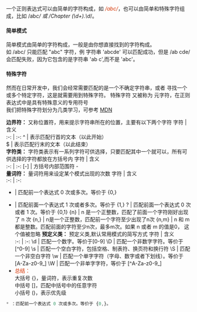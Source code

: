 

一个正则表达式可以由简单的字符构成，如 *<font color="#d63200">/abc/</font>*，也可以由简单和特殊字符组成，比如 /ab*c/ 或 /Chapter (\d+)\.\d*/。  
#### 简单模式
简单模式由简单的字符构成，一般是由你想直接找到的字符构成。   
如 /abc/ 只能匹配 "abc" 字符，例 字符串 'abcde' 可以匹配成功，但是 /ab cde/ 会匹配失败，因为它包含的是字符串 'ab c',而不是 'abc'。     
#### 特殊字符
然而在日常开发中，我们会经常需要匹配的是一个不确定字符串，或者 寻找一个或多个特定字符，这是就需要用到特殊字符。
特殊字符 又被称为 元字符，在正则表达式中是具有特殊意义的专用符号  
我们把特殊字符划分为几类学习，可参考 [MDN](https://developer.mozilla.org/zh-CN/docs/Web/JavaScript/Guide/Regular_Expressions)   

**边界符：** 又称位置符，用来提示字符串所在的位置，主要有以下两个字符 
字符 | 含义   
:-: | :-:
^ | 表示匹配行首的文本（以此开始）    
$ | 表示匹配行末的文本（以此结束）   
**字符类：** 字符类表示有一系列字符可供选择，只要匹配其中一个就可以，所有可供选择的字符都放在方括号内
字符 | 含义   
:-: | :-:
[-] | 方括号内部范围符 -       
**量词符：** 量词符用来设定某个模式出现的次数
字符 | 含义   
:-: | :-:
* | 匹配前一个表达式 0 次或多次。等价于 {0,}
+ | 匹配前面一个表达式 1 次或者多次。等价于 {1,}
? | 匹配前面一个表达式 0 次或者 1 次。等价于 {0,1} 
{n} | n 是一个正整数，匹配了前面一个字符刚好出现了 n 次
{n,} | n是一个正整数，匹配前一个字符至少出现了n次
{n,m} | n 和 m 都是整数。匹配前面的字符至少n次，最多m次。如果 n 或者 m 的值是0， 这个值被忽略
**预定义类：** 预定义类,默认常用模式的简写方式
字符 | 含义   
:-: | :-:
\d | 匹配一个数字。等价于[0-9]
\D | 匹配一个非数字字符。等价于[^0-9]
\s | 匹配一个空白字符，包括空格、制表符、换页符和换行符
\S | 匹配一个非空白字符
\w | 匹配一个单字字符（字母、数字或者下划线）。等价于 [A-Za-z0-9_]
\W | 匹配一个非单字字符，等价于 [^A-Za-z0-9_]
+ <font color="#d63200">总结：</font>      
    大括号 {}，量词符，表示重复次数       
    中括号 []，匹配中括号中的任意字符   
    小括号 ()，表示优先级
```JavaScript
* ：匹配前一个表达式 0 次或多次。等价于 {0,}。
```    

